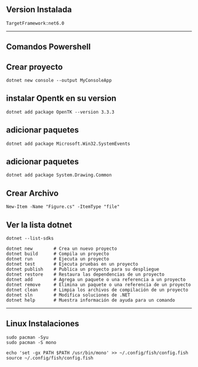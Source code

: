
## Version Instalada

```
TargetFramework:net6.0
```

---

## Comandos Powershell

## Crear proyecto 
```
dotnet new console --output MyConsoleApp
```

## instalar Opentk en su version
```
dotnet add package OpenTK --version 3.3.3
```

## adicionar paquetes
```
dotnet add package Microsoft.Win32.SystemEvents
```

##  adicionar paquetes 
```
dotnet add package System.Drawing.Common
```

## Crear Archivo
```
New-Item -Name "Figure.cs" -ItemType "file"
```

## Ver la lista dotnet
```
dotnet --list-sdks
```


```
dotnet new        # Crea un nuevo proyecto
dotnet build      # Compila un proyecto
dotnet run        # Ejecuta un proyecto
dotnet test       # Ejecuta pruebas en un proyecto
dotnet publish    # Publica un proyecto para su despliegue
dotnet restore    # Restaura las dependencias de un proyecto
dotnet add        # Agrega un paquete o una referencia a un proyecto
dotnet remove     # Elimina un paquete o una referencia de un proyecto
dotnet clean      # Limpia los archivos de compilación de un proyecto
dotnet sln        # Modifica soluciones de .NET
dotnet help       # Muestra información de ayuda para un comando
```

---

## Linux Instalaciones
```
sudo pacman -Syu
sudo pacman -S mono

echo 'set -gx PATH $PATH /usr/bin/mono' >> ~/.config/fish/config.fish
source ~/.config/fish/config.fish
```